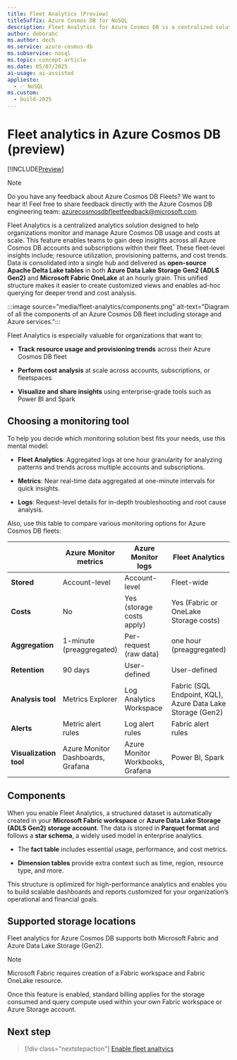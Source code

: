 ```yaml
---
title: Fleet Analytics (Preview)
titleSuffix: Azure Cosmos DB for NoSQL
description: Fleet Analytics for Azure Cosmos DB is a centralized solution that helps organizations monitor and manage their usage and costs effectively.
author: deborahc
ms.author: dech
ms.service: azure-cosmos-db
ms.subservice: nosql
ms.topic: concept-article
ms.date: 05/07/2025
ai-usage: ai-assisted
appliesto:
  - ✅ NoSQL
ms.custom:
  - build-2025
---
```


# Fleet analytics in Azure Cosmos DB (preview)

[!INCLUDE[Preview](includes/notice-preview.md)]

> [!NOTE]
> Do you have any feedback about Azure Cosmos DB Fleets? We want to hear it! Feel free to share feedback directly with the Azure Cosmos DB engineering team: [azurecosmosdbfleetfeedback@microsoft.com](mailto:azurecosmosdbfleetfeedback@microsoft.com).

Fleet Analytics is a centralized analytics solution designed to help organizations monitor and manage Azure Cosmos DB usage and costs at scale. This feature enables teams to gain deep insights across all Azure Cosmos DB accounts and subscriptions within their fleet. These fleet-level insights include; resource utilization, provisioning patterns, and cost trends. Data is consolidated into a single hub and delivered as **open-source Apache Delta Lake tables** in both **Azure Data Lake Storage Gen2 (ADLS Gen2)** and **Microsoft Fabric OneLake** at an hourly grain. This unified structure makes it easier to create customized views and enables ad-hoc querying for deeper trend and cost analysis.

:::image source="media/fleet-analytics/components.png" alt-text="Diagram of all the components of an Azure Cosmos DB fleet including storage and Azure services.":::

Fleet Analytics is especially valuable for organizations that want to:

- **Track resource usage and provisioning trends** across their Azure Cosmos DB fleet

- **Perform cost analysis** at scale across accounts, subscriptions, or fleetspaces

- **Visualize and share insights** using enterprise-grade tools such as Power BI and Spark

## Choosing a monitoring tool

To help you decide which monitoring solution best fits your needs, use this mental model:

- **Fleet Analytics**: Aggregated logs at one hour granularity for analyzing patterns and trends across multiple accounts and subscriptions.

- **Metrics**: Near real-time data aggregated at one-minute intervals for quick insights.

- **Logs**: Request-level details for in-depth troubleshooting and root cause analysis.

Also, use this table to compare various monitoring options for Azure Cosmos DB fleets:

| | Azure Monitor metrics | Azure Monitor logs | Fleet Analytics |
| --- | --- | --- | --- |
| **Stored** | Account-level | Account-level | Fleet-wide |
| **Costs** | No | Yes (storage costs apply) | Yes (Fabric or OneLake Storage costs) |
| **Aggregation** | 1-minute (preaggregated) | Per-request (raw data) | one hour (preaggregated) |
| **Retention** | 90 days | User-defined | User-defined |
| **Analysis tool** | Metrics Explorer | Log Analytics Workspace | Fabric (SQL Endpoint, KQL), Azure Data Lake Storage (Gen2) |
| **Alerts** | Metric alert rules | Log alert rules | Fabric alert rules |
| **Visualization tool** | Azure Monitor Dashboards, Grafana | Azure Monitor Workbooks, Grafana | Power BI, Spark |

## Components

When you enable Fleet Analytics, a structured dataset is automatically created in your **Microsoft Fabric workspace** or **Azure Data Lake Storage (ADLS Gen2) storage account**. The data is stored in **Parquet format** and follows a **star schema**, a widely used model in enterprise analytics.

- The **fact table** includes essential usage, performance, and cost metrics.

- **Dimension tables** provide extra context such as time, region, resource type, and more.
 
This structure is optimized for high-performance analytics and enables you to build scalable dashboards and reports customized for your organization’s operational and financial goals. 

## Supported storage locations

Fleet analytics for Azure Cosmos DB supports both Microsoft Fabric and Azure Data Lake Storage (Gen2).

> [!NOTE]
> Microsoft Fabric requires creation of a Fabric workspace and Fabric OneLake resource.

Once this feature is enabled, standard billing applies for the storage consumed and query compute used within your own Fabric workspace or Azure Storage account.

## Next step

> [!div class="nextstepaction"]
> [Enable fleet analtyics](how-to-enable-fleet-analytics.md)
